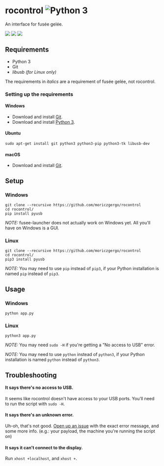 # rocontrol ![Python 3](https://img.shields.io/badge/python-3-blue.svg)
An interface for fusée gelée.

![](https://github.com/moriczgergo/rocontrol/blob/assets/windows_preview.png) ![](https://raw.githubusercontent.com/moriczgergo/rocontrol/assets/ubuntu_preview.png) ![](https://raw.githubusercontent.com/moriczgergo/rocontrol/assets/mac_preview.png)

## Requirements
 * Python 3
 * Git
 * *libusb (for Linux only)*

The requirements in *italics* are a requirement of fusée gelée, not rocontrol.

### Setting up the requirements

#### Windows

 * Download and install [Git](https://git-scm.com/download/win).
 * Download and install [Python 3](https://www.python.org/downloads/windows/).

#### Ubuntu

`sudo apt-get install git python3 python3-pip python3-tk libusb-dev`

#### macOS

 * Download and install [Git](https://git-scm.com/download/mac).

## Setup

### Windows

```
git clone --recursive https://github.com/moriczgergo/rocontrol
cd rocontrol/
pip install pyusb
```

*NOTE:* fusee-launcher does not actually work on Windows yet. All you'll have on Windows is a GUI.

### Linux

```
git clone --recursive https://github.com/moriczgergo/rocontrol
cd rocontrol/
pip3 install pyusb
```

*NOTE:* You may need to use `pip` instead of `pip3`, if your Python installation is named `pip` instead of `pip3`.

## Usage

### Windows

```
python app.py
```

### Linux

```
python3 app.py
```

*NOTE:* You may need `sudo -H` if you're getting a "No access to USB" error.

*NOTE:* You may need to use `python` instead of `python3`, if your Python installation is named `python` instead of `python3`.

## Troubleshooting

#### It says there's no access to USB.
It seems like rocontrol doesn't have access to your USB ports. You'll need to run the script with `sudo -H`.

#### It says there's an unknown error.
Uh-oh, that's not good. [Open up an issue](https://github.com/moriczgergo/rocontrol/issues/new) with the exact error message, and some more info. (e.g.: your payload, the machine you're running the script on)

#### It says it can't connect to the display.
Run `xhost +localhost`, and `xhost +`.
